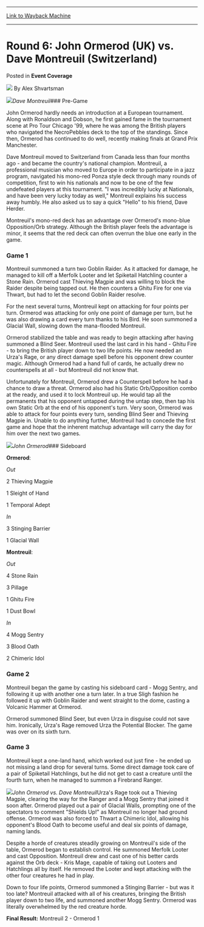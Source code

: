 
---
[Link to Wayback Machine](https://web.archive.org/web/20211026160415/https://magic.wizards.com/en/articles/archive/event-coverage/round-6-john-ormerod-uk-vs-dave-montreuil-switzerland-2000-01-01)

[_metadata_:author]:- "Alex Shvartsman"
[_metadata_:description]:- "Dave MontreuilPre-Game John Ormerod hardly needs an introduction at a European tournament. Along with Ronaldson and Dobson, he first gained fame in the tournament scene at Pro Tour Chicago '99, where he was among the British players who navigated the NecroPebbles deck to the top of the standings. Since then, Ormerod has continued to do well, recently making finals at Grand"
[_metadata_:generator]:- "Drupal 7 (http://drupal.org)"
[_metadata_:node]:- "757201"
[_metadata_:publish_date]:- "2000-01-01"
[_metadata_:source]:- "div-main-content"
[_metadata_:title]:- "Round 6: John Ormerod (UK) vs. Dave Montreuil (Switzerland)"
[_metadata_:wayback_capture_timestamp]:- "2021-10-26 16:04:15"
[_metadata_:wayback_raw_url]:- "https://web.archive.org/web/20211026160415id_/https://magic.wizards.com/en/articles/archive/event-coverage/round-6-john-ormerod-uk-vs-dave-montreuil-switzerland-2000-01-01"
[_metadata_:wayback_url]:- "https://magic.wizards.com/en/articles/archive/event-coverage/round-6-john-ormerod-uk-vs-dave-montreuil-switzerland-2000-01-01"
---


Round 6: John Ormerod (UK) vs. Dave Montreuil (Switzerland)
===========================================================



 Posted in **Event Coverage**







![](https://media.magic.wizards.com/styles/auth_small/public/images/person/authorpic_alexshvartsman.jpg)
By Alex Shvartsman











![](https://media.magic.wizards.com/image_legacy_migration/sideboard/images/EURO01/943.jpg)*Dave Montreuil*### Pre-Game


John Ormerod hardly needs an introduction at a European tournament. Along with Ronaldson and Dobson, he first gained fame in the tournament scene at Pro Tour Chicago '99, where he was among the British players who navigated the NecroPebbles deck to the top of the standings. Since then, Ormerod has continued to do well, recently making finals at Grand Prix Manchester.


Dave Montreuil moved to Switzerland from Canada less than four months ago - and became the country's national champion. Montreuil, a professional musician who moved to Europe in order to participate in a jazz program, navigated his mono-red Ponza style deck through many rounds of competition, first to win his nationals and now to be one of the few undefeated players at this tournament. "I was incredibly lucky at Nationals, and have been very lucky today as well," Montreuil explains his success away humbly. He also asked us to say a quick "Hello" to his friend, Dave Herder.


Montreuil's mono-red deck has an advantage over Ormerod's mono-blue Opposition/Orb strategy. Although the British player feels the advantage is minor, it seems that the red deck can often overrun the blue one early in the game.


### Game 1


Montreuil summoned a turn two Goblin Raider. As it attacked for damage, he managed to kill off a Merfolk Looter and let Spiketail Hatchling counter a Stone Rain. Ormerod cast Thieving Magpie and was willing to block the Raider despite being tapped out. He then counters a Ghitu Fire for one via Thwart, but had to let the second Goblin Raider resolve.


For the next several turns, Montreuil kept on attacking for four points per turn. Ormerod was attacking for only one point of damage per turn, but he was also drawing a card every turn thanks to his Bird. He soon summoned a Glacial Wall, slowing down the mana-flooded Montreuil.


Ormerod stabilized the table and was ready to begin attacking after having summoned a Blind Seer. Montreuil used the last card in his hand - Ghitu Fire - to bring the British player down to two life points. He now needed an Urza's Rage, or any direct damage spell before his opponent drew counter magic. Although Ormerod had a hand full of cards, he actually drew no counterspells at all - but Montreuil did not know that.


Unfortunately for Montreuil, Ormerod drew a Counterspell before he had a chance to draw a threat. Ormerod also had his Static Orb/Opposition combo at the ready, and used it to lock Montreuil up. He would tap all the permanents that his opponent untapped during the untap step, then tap his own Static Orb at the end of his opponent's turn. Very soon, Ormerod was able to attack for four points every turn, sending Blind Seer and Thieving Magpie in. Unable to do anything further, Montreuil had to concede the first game and hope that the inherent matchup advantage will carry the day for him over the next two games.


![](https://media.magic.wizards.com/image_legacy_migration/sideboard/images/EURO01/957.jpg)*John Ormerod*### Sideboard


**Ormerod**:


*Out*  

2 Thieving Magpie  

1 Sleight of Hand  

1 Temporal Adept


*In*  

3 Stinging Barrier  

1 Glacial Wall


**Montreuil**:


*Out*  

4 Stone Rain  

3 Pillage  

1 Ghitu Fire  

1 Dust Bowl


*In*  

4 Mogg Sentry  

3 Blood Oath  

2 Chimeric Idol


### Game 2


Montreuil began the game by casting his sideboard card - Mogg Sentry, and following it up with another one a turn later. In a true Sligh fashion he followed it up with Goblin Raider and went straight to the dome, casting a Volcanic Hammer at Ormerod.


Ormerod summoned Blind Seer, but even Urza in disguise could not save him. Ironically, Urza's Rage removed Urza the Potential Blocker. The game was over on its sixth turn.


### Game 3


Montreuil kept a one-land hand, which worked out just fine - he ended up not missing a land drop for several turns. Some direct damage took care of a pair of Spiketail Hatchlings, but he did not get to cast a creature until the fourth turn, when he managed to summon a Firebrand Ranger.


![](https://media.magic.wizards.com/image_legacy_migration/sideboard/images/EURO01/942.jpg)*John Ormerod vs. Dave Montreuil*Urza's Rage took out a Thieving Magpie, clearing the way for the Ranger and a Mogg Sentry that joined it soon after. Ormerod played out a pair of Glacial Walls, prompting one of the spectators to comment "Shields Up!" as Montreuil no longer had ground offense. Ormerod was also forced to Thwart a Chimeric Idol, allowing his opponent's Blood Oath to become useful and deal six points of damage, naming lands.


Despite a horde of creatures steadily growing on Montreuil's side of the table, Ormerod began to establish control. He summoned Merfolk Looter and cast Opposition. Montreuil drew and cast one of his better cards against the Orb deck - Kris Mage, capable of taking out Looters and Hatchlings all by itself. He removed the Looter and kept attacking with the other four creatures he had in play.


Down to four life points, Ormerod summoned a Stinging Barrier - but was it too late? Montreuil attacked with all of his creatures, bringing the British player down to two life, and summoned another Mogg Sentry. Ormerod was literally overwhelmed by the red creature horde.


**Final Result:** Montreuil 2 - Ormerod 1







